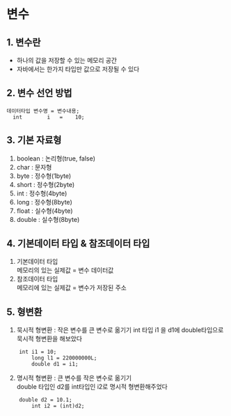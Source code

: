 # 변수
## 1. 변수란
- 하나의 값을 저장할 수 있는 메모리 공간
- 자바에서는 한가지 타입만 값으로 저장될 수 있다
## 2. 변수 선언 방법
```
데이터타입 변수명 = 변수내용;
  int        i   =    10; 
```
## 3. 기본 자료형
1. boolean : 논리형(true, false)
2. char    : 문자형
3. byte    : 정수형(1byte) 
4. short   : 정수형(2byte)
5. int     : 정수형(4byte)
6. long    : 정수형(8byte)
7. float   : 실수형(4byte)
8. double  : 실수형(8byte)
## 4. 기본데이터 타입 & 참조데이터 타입
1. 기본데이터 타입  
메모리의 있는 실제값 = 변수 데이터값
2. 참조데이터 타입  
메모리에 있는 실제값 = 변수가 저장된 주소
## 5. 형변환
1. 묵시적 형변환 : 작은 변수를 큰 변수로 옮기기
int 타입 i1 을  d1에 double타입으로 묵시적 형변환을 해보았다
```
    int i1 = 10;
		long l1 = 220000000L;
		double d1 = i1;
```
2. 명시적 형변환 : 큰 변수를 작은 변수로 옮기기  
double 타입인 d2를 int타입인 i2로 명시적 형변환해주었다
```
    double d2 = 10.1;  
		int i2 = (int)d2;
```
